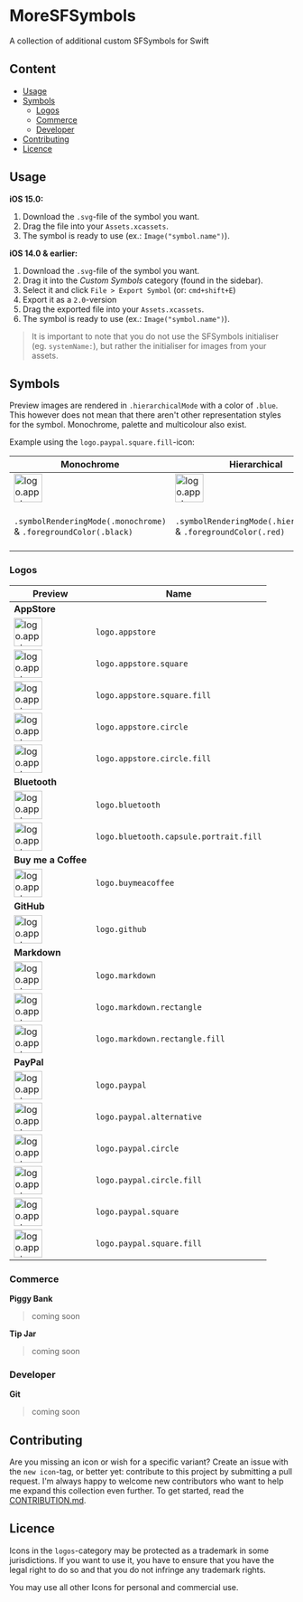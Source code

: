 # MoreSFSymbols

A collection of additional custom SFSymbols for Swift

## Content

- [Usage](#usage)
- [Symbols](#symbols)
  - [Logos](#logos)
  - [Commerce](#commerce)
  - [Developer](#developer)
- [Contributing](#contributing)
- [Licence](#licence)

## Usage

**iOS 15.0:**

1. Download the `.svg`-file of the symbol you want.
2. Drag the file into your `Assets.xcassets`.
3. The symbol is ready to use (ex.: `Image("symbol.name")`).

**iOS 14.0 & earlier:**

1. Download the `.svg`-file of the symbol you want.
2. Drag it into the _Custom Symbols_ category (found in the sidebar).
3. Select it and click `File > Export Symbol` (or: `cmd+shift+E`)
4. Export it as a `2.0`-version
5. Drag the exported file into your `Assets.xcassets`.
6. The symbol is ready to use (ex.: `Image("symbol.name")`).

> It is important to note that you do not use the SFSymbols initialiser (eg. `systemName:`), but rather the initialiser for images from your assets.

## Symbols

Preview images are rendered in `.hierarchicalMode` with a color of `.blue`. This however does not mean that there aren't other representation styles for the symbol. Monochrome, palette and multicolour also exist.

Example using the `logo.paypal.square.fill`-icon:

| Monochrome                                                                                      | Hierarchical                                                                                      | Palette                                                                                            | Multicolor                                                                                      |
| ----------------------------------------------------------------------------------------------- | ------------------------------------------------------------------------------------------------- | -------------------------------------------------------------------------------------------------- | ----------------------------------------------------------------------------------------------- |
| <img src="preview-images/mode-examples/monochrome-example.png" alt="logo.appstore" width="50"/> | <img src="preview-images/mode-examples/hierarchical-example.png" alt="logo.appstore" width="50"/> | <img src="preview-images/mode-examples/palette-example.png" alt="logo.appstore" width="50"/>       | <img src="preview-images/mode-examples/multicolor-example.png" alt="logo.appstore" width="50"/> |
| `.symbolRenderingMode(.monochrome)` & `.foregroundColor(.black)`                                | `.symbolRenderingMode(.hierarchical)` & `.foregroundColor(.red)`                                  | `.symbolRenderingMode(.palette)` & `.foregroundStyle(.red, .green, .yellow)` (i know it looks bad) | `.symbolRenderingMode(.multicolor)` & `.foregroundColor(.black)`                                |

### Logos

| Preview                                                                                                                                                                | Name                                   |
| ---------------------------------------------------------------------------------------------------------------------------------------------------------------------- | -------------------------------------- |
| **AppStore**                                                                                                                                                           |                                        |
| <a href="logos/logo.appstore.svg"><img src="preview-images/logos/logo.appstore.png" alt="logo.appstore" width="50"/></a>                                               | `logo.appstore`                        |
| <a href="logos/logo.appstore.square.svg"><img src="preview-images/logos/logo.appstore.square.png" alt="logo.appstore" width="50"/></a>                                 | `logo.appstore.square`                 |
| <a href="logos/logo.appstore.square.fill.svg"><img src="preview-images/logos/logo.appstore.square.fill.png" alt="logo.appstore" width="50"/></a>                       | `logo.appstore.square.fill`            |
| <a href="logos/logo.appstore.circle.svg"><img src="preview-images/logos/logo.appstore.circle.png" alt="logo.appstore" width="50"/></a>                                 | `logo.appstore.circle`                 |
| <a href="logos/logo.appstore.circle.fill.svg"><img src="preview-images/logos/logo.appstore.circle.fill.png" alt="logo.appstore" width="50"/></a>                       | `logo.appstore.circle.fill`            |
| **Bluetooth**                                                                                                                                                          |                                        |
| <a href="logos/logo.bluetooth.svg"><img src="preview-images/logos/logo.bluetooth.png" alt="logo.appstore" width="50"/></a>                                             | `logo.bluetooth`                       |
| <a href="logos/logo.bluetooth.capsule.portrait.fill.svg"><img src="preview-images/logos/logo.bluetooth.capsule.portrait.fill.png" alt="logo.appstore" width="50"/></a> | `logo.bluetooth.capsule.portrait.fill` |
| **Buy me a Coffee**                                                                                                                                                    |                                        |
| <a href="logos/logo.buymeacoffee.svg"><img src="preview-images/logos/logo.buymeacoffee.png" alt="logo.appstore" width="50"/></a>                                       | `logo.buymeacoffee`                    |
| **GitHub**                                                                                                                                                             |                                        |
| <a href="logos/logo.github.svg"><img src="preview-images/logos/logo.github.png" alt="logo.appstore" width="50"/></a>                                                   | `logo.github`                          |
| **Markdown**                                                                                                                                                           |                                        |
| <a href="logos/logo.markdown.svg"><img src="preview-images/logos/logo.markdown.png" alt="logo.appstore" width="50"/></a>                                               | `logo.markdown`                        |
| <a href="logos/logo.markdown.rectangle.svg"><img src="preview-images/logos/logo.markdown.rectangle.png" alt="logo.appstore" width="50"/></a>                           | `logo.markdown.rectangle`              |
| <a href="logos/logo.markdown.rectangle.fill.svg"><img src="preview-images/logos/logo.markdown.rectangle.fill.png" alt="logo.appstore" width="50"/></a>                 | `logo.markdown.rectangle.fill`         |
| **PayPal**                                                                                                                                                             |                                        |
| <a href="logos/logo.paypal.svg"><img src="preview-images/logos/logo.paypal.png" alt="logo.appstore" width="50"/></a>                                                   | `logo.paypal`                          |
| <a href="logos/logo.paypal.alternative.svg"><img src="preview-images/logos/logo.paypal.alternative.png" alt="logo.appstore" width="50"/></a>                           | `logo.paypal.alternative`              |
| <a href="logos/logo.paypal.circle.svg"><img src="preview-images/logos/logo.paypal.circle.png" alt="logo.appstore" width="50"/></a>                                     | `logo.paypal.circle`                   |
| <a href="logos/logo.paypal.circle.fill.svg"><img src="preview-images/logos/logo.paypal.circle.fill.png" alt="logo.appstore" width="50"/></a>                           | `logo.paypal.circle.fill`              |
| <a href="logos/logo.paypal.square.svg"><img src="preview-images/logos/logo.paypal.square.png" alt="logo.appstore" width="50"/></a>                                     | `logo.paypal.square`                   |
| <a href="logos/logo.paypal.square.fill.svg"><img src="preview-images/logos/logo.paypal.square.fill.png" alt="logo.appstore" width="50"/></a>                           | `logo.paypal.square.fill`              |

### Commerce

**Piggy Bank**

> coming soon

**Tip Jar**

> coming soon

### Developer

**Git**

> coming soon

## Contributing

Are you missing an icon or wish for a specific variant? Create an issue with the `new icon`-tag, or better yet: contribute to this project by submitting a pull request. I'm always happy to welcome new contributors who want to help me expand this collection even further. To get started, read the [CONTRIBUTION.md](https://github.com/cameronshemilt/MoreSFSymbols/blob/main/CONTRIBUTING.md).

## Licence

Icons in the `logos`-category may be protected as a trademark in some jurisdictions. If you want to use it, you have to ensure that you have the legal right to do so and that you do not infringe any trademark rights.

You may use all other Icons for personal and commercial use.

